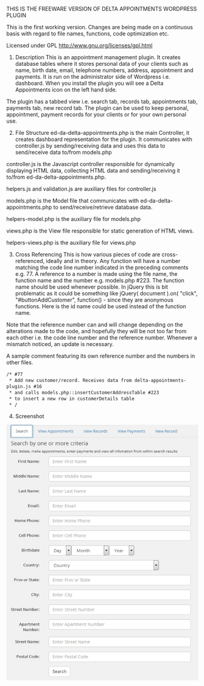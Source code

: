 THIS IS THE FREEWARE VERSION OF DELTA APPOINTMENTS WORDPRESS PLUGIN

This is the first working version. Changes are being made on a continuous basis with regard to
file names, functions, code optimization etc.

Licensed under GPL http://www.gnu.org/licenses/gpl.html

1. Description
This is an appointment management plugin. It creates database tables where it stores personal data of your clients such as name, birth date, email, telephone numbers, address, appointment and payments. It is run on the administrator side of Wordpress i.e. dashboard. When you install the plugin you will see a Delta Appointments icon on the left hand side.

The plugin has a tabbed view i.e. search tab, records tab, appointments tab, payments tab, new record tab. The plugin can be used to keep personal, appointment, payment records for your clients or for your own personal use.

2. File Structure
ed-da-delta-appointments.php is the main Controller, it creates dashboard representation for the plugin. It communicates with controller.js by sending/receiving data and uses this data to send/receive data to/from models.php

controller.js is the Javascript controller responsible for dynamically displaying HTML data, collecting HTML data and sending/receiving it to/from ed-da-delta-appointments.php.

helpers.js and validation.js are auxiliary files for controller.js

models.php is the Model file that communicates with ed-da-delta-appointments.php to send/receive/retrieve database data. 

helpers-model.php is the auxiliary file for models.php

views.php is the View file responsible for static generation of HTML views.

helpers-views.php is the auxiliary file for views.php

3. Cross Referencing
This is how various pieces of code are cross-referenced, ideally and in theory. Any function will have a number matching the code line number indicated in the preceding comments e.g. 77. A reference to a number is made using the file name, the function name and the number e.g. models.php #223. The function name should be used whenever possible. In jQuery this is bit problematic as it could be something like jQuery( document ).on( "click", "#buttonAddCustomer", function() - since they are anonymous functions. Here is the id name could be used instead of the function name.

Note that the reference number can and will change depending on the alterations made to the code, and hopefully they will be not too far from each other i.e. the code line number and the reference number. Whenever a mismatch noticed, an update is necessary.

A sample comment featuring its own reference number and the numbers in other files.
```
/* #77
 * Add new customer/record. Receives data from delta-appointments-plugin.js #16
 * and calls models.php::insertCustomerAddressTable #223
 * to insert a new row in customerDetails table
 * /
```
4. Screenshot

[![screenshot](screenshot.jpg)](screenshot.jpg)
